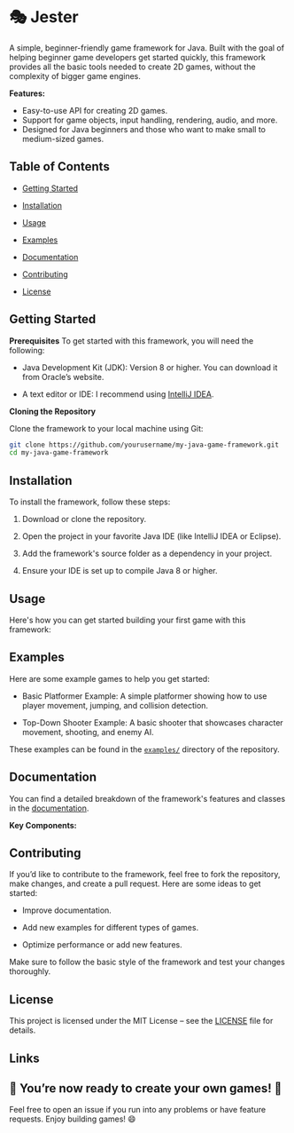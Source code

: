 # 🎭  Jester

 A simple, beginner-friendly game framework for Java. Built with the goal of helping beginner game developers get started quickly, this framework provides all the basic tools needed to create 2D games, without the complexity of bigger game engines.

**Features:**
- Easy-to-use API for creating 2D games.
- Support for game objects, input handling, rendering, audio, and more.
- Designed for Java beginners and those who want to make small to medium-sized games.

## Table of Contents

- [Getting Started]()

- [Installation]()

- [Usage]()

- [Examples]()

- [Documentation]()

- [Contributing]()

- [License]()

## Getting Started

**Prerequisites**
To get started with this framework, you will need the following:

- Java Development Kit (JDK): Version 8 or higher. You can download it from Oracle’s website.

- A text editor or IDE: I recommend using [IntelliJ IDEA](https://www.jetbrains.com/idea/).

**Cloning the Repository**

Clone the framework to your local machine using Git:

```bash
git clone https://github.com/yourusername/my-java-game-framework.git
cd my-java-game-framework
```

## Installation
To install the framework, follow these steps:

1. Download or clone the repository.

2. Open the project in your favorite Java IDE (like IntelliJ IDEA or Eclipse).

3. Add the framework's source folder as a dependency in your project.

4. Ensure your IDE is set up to compile Java 8 or higher.

## Usage
Here's how you can get started building your first game with this framework:

## Examples
Here are some example games to help you get started:

- Basic Platformer Example: A simple platformer showing how to use player movement, jumping, and collision detection.

- Top-Down Shooter Example: A basic shooter that showcases character movement, shooting, and enemy AI.

These examples can be found in the [`examples/`]() directory of the repository.

## Documentation

You can find a detailed breakdown of the framework's features and classes in the [documentation]().

**Key Components:**

## Contributing

If you’d like to contribute to the framework, feel free to fork the repository, make changes, and create a pull request. Here are some ideas to get started:

- Improve documentation.

- Add new examples for different types of games.

- Optimize performance or add new features.

Make sure to follow the basic style of the framework and test your changes thoroughly.

## License
This project is licensed under the MIT License – see the [LICENSE]() file for details.

## Links

## 🎉 You’re now ready to create your own games! 🚀

Feel free to open an issue if you run into any problems or have feature requests. Enjoy building games! 😄




